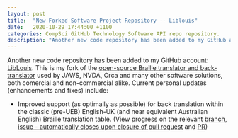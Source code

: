```yaml
---
layout: post
title:  "New Forked Software Project Repository -- Liblouis"
date:   2020-10-29 17:44:00 +1100
categories: CompSci GitHub Technology Software API repo repository.
description: "Another new code repository has been added to my GitHub account: LibLouis.  LibLouis is..."
---
```


Another new code repository has been added to my GitHub account: [LibLouis](https://github.com/njsch/liblouis/).  This is my fork of the [open-source Braille translator and back-translator](http://liblouis.org/) used by JAWS, NVDA, Orca and many other software solutions, both comercial and non-commercial alike.  Current personal updates (enhancements and fixes) include:
* Improved support (as optimally as possible) for back translation within the classic (pre-UEB) English-UK (and near equivalent Australian English) Braille translation table. (View progress on the relevant [branch](https://github.com/njsch/liblouis/tree/njsch_issue_972), [issue - automatically closes upon closure of pull request](https://github.com/liblouis/liblouis/issues/972) and [PR](https://github.com/liblouis/liblouis/pull/1017))